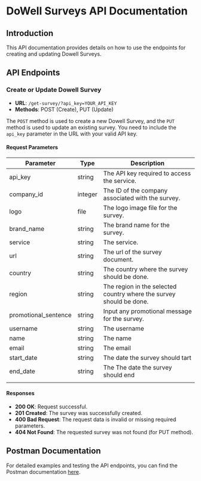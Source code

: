 <!-- ======================The API Documentation============================== -->


# DoWell Surveys API Documentation

## Introduction
This API documentation provides details on how to use the endpoints for creating and updating Dowell Surveys.

## API Endpoints

### Create or Update Dowell Survey

- **URL**: `/get-survey/?api_key=YOUR_API_KEY`
- **Methods**: POST (Create), PUT (Update)

The `POST` method is used to create a new Dowell Survey, and the `PUT` method is used to update an existing survey. You need to include the `api_key` parameter in the URL with your valid API key.


#### Request Parameters

| Parameter             | Type     | Description                                      |
|-----------------------|----------|--------------------------------------------------|
| api_key               | string   | The API key required to access the service.     |
| company_id            | integer  | The ID of the company associated with the survey.|
| logo                  | file     | The logo image file for the survey.             |
| brand_name            | string   | The brand name for the survey.                  |
| service               | string   | The service.                 |
| url                   | string   | The url of the survey document.                 |
| country               | string   | The country where the survey should be done.                 |
| region                | string   | The region in the selected country where the survey should be done.                 |
| promotional_sentence  | string   | Input any promotional message for the survey.                 |
| username              | string   | The username                 |
| name                  | string   | The name                 |
| email                  | string   | The email                 |
| start_date                  | string   | The date the survey should tart                 |
| end_date                  | string   | The The date the survey should end                 |
                                            |

#### Responses

- **200 OK**: Request successful.
- **201 Created**: The survey was successfully created.
- **400 Bad Request**: The request data is invalid or missing required parameters.
- **404 Not Found**: The requested survey was not found (for PUT method).

## Postman Documentation

For detailed examples and testing the API endpoints, you can find the Postman documentation [here](https://www.postman.com/telecoms-meteorologist-97889107/workspace/dowell-survey/collection/24456149-02c47934-aaf7-456d-bb8b-90b75fc9b2ff?action=share&creator=24456149).
